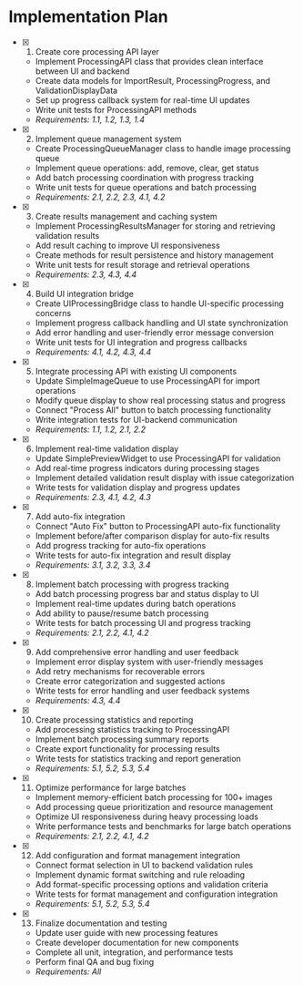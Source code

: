 # Implementation Plan

- [x] 1. Create core processing API layer
  - Implement ProcessingAPI class that provides clean interface between UI and backend
  - Create data models for ImportResult, ProcessingProgress, and ValidationDisplayData
  - Set up progress callback system for real-time UI updates
  - Write unit tests for ProcessingAPI methods
  - _Requirements: 1.1, 1.2, 1.3, 1.4_

- [x] 2. Implement queue management system
  - Create ProcessingQueueManager class to handle image processing queue
  - Implement queue operations: add, remove, clear, get status
  - Add batch processing coordination with progress tracking
  - Write unit tests for queue operations and batch processing
  - _Requirements: 2.1, 2.2, 2.3, 4.1, 4.2_

- [x] 3. Create results management and caching system
  - Implement ProcessingResultsManager for storing and retrieving validation results
  - Add result caching to improve UI responsiveness
  - Create methods for result persistence and history management
  - Write unit tests for result storage and retrieval operations
  - _Requirements: 2.3, 4.3, 4.4_

- [x] 4. Build UI integration bridge
  - Create UIProcessingBridge class to handle UI-specific processing concerns
  - Implement progress callback handling and UI state synchronization
  - Add error handling and user-friendly error message conversion
  - Write unit tests for UI integration and progress callbacks
  - _Requirements: 4.1, 4.2, 4.3, 4.4_

- [x] 5. Integrate processing API with existing UI components
  - Update SimpleImageQueue to use ProcessingAPI for import operations
  - Modify queue display to show real processing status and progress
  - Connect "Process All" button to batch processing functionality
  - Write integration tests for UI-backend communication
  - _Requirements: 1.1, 1.2, 2.1, 2.2_

- [x] 6. Implement real-time validation display
  - Update SimplePreviewWidget to use ProcessingAPI for validation
  - Add real-time progress indicators during processing stages
  - Implement detailed validation result display with issue categorization
  - Write tests for validation display and progress updates
  - _Requirements: 2.3, 4.1, 4.2, 4.3_

- [x] 7. Add auto-fix integration
  - Connect "Auto Fix" button to ProcessingAPI auto-fix functionality
  - Implement before/after comparison display for auto-fix results
  - Add progress tracking for auto-fix operations
  - Write tests for auto-fix integration and result display
  - _Requirements: 3.1, 3.2, 3.3, 3.4_

- [x] 8. Implement batch processing with progress tracking
  - Add batch processing progress bar and status display to UI
  - Implement real-time updates during batch operations
  - Add ability to pause/resume batch processing
  - Write tests for batch processing UI and progress tracking
  - _Requirements: 2.1, 2.2, 4.1, 4.2_

- [x] 9. Add comprehensive error handling and user feedback
  - Implement error display system with user-friendly messages
  - Add retry mechanisms for recoverable errors
  - Create error categorization and suggested actions
  - Write tests for error handling and user feedback systems
  - _Requirements: 4.3, 4.4_

- [x] 10. Create processing statistics and reporting
  - Add processing statistics tracking to ProcessingAPI
  - Implement batch processing summary reports
  - Create export functionality for processing results
  - Write tests for statistics tracking and report generation
  - _Requirements: 5.1, 5.2, 5.3, 5.4_

- [x] 11. Optimize performance for large batches
  - Implement memory-efficient batch processing for 100+ images
  - Add processing queue prioritization and resource management
  - Optimize UI responsiveness during heavy processing loads
  - Write performance tests and benchmarks for large batch operations
  - _Requirements: 2.1, 2.2, 4.1, 4.2_

- [x] 12. Add configuration and format management integration
  - Connect format selection in UI to backend validation rules
  - Implement dynamic format switching and rule reloading
  - Add format-specific processing options and validation criteria
  - Write tests for format management and configuration integration
  - _Requirements: 5.1, 5.2, 5.3, 5.4_

- [x] 13. Finalize documentation and testing
  - Update user guide with new processing features
  - Create developer documentation for new components
  - Complete all unit, integration, and performance tests
  - Perform final QA and bug fixing
  - _Requirements: All_